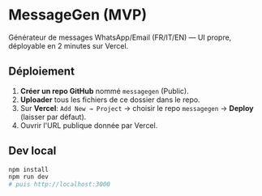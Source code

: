 # MessageGen (MVP)

Générateur de messages WhatsApp/Email (FR/IT/EN) — UI propre, déployable en 2 minutes sur Vercel.

## Déploiement

1. **Créer un repo GitHub** nommé `messagegen` (Public).
2. **Uploader** tous les fichiers de ce dossier dans le repo.
3. Sur **Vercel**: `Add New → Project` → choisir le repo `messagegen` → **Deploy** (laisser par défaut).
4. Ouvrir l'URL publique donnée par Vercel.

## Dev local
```bash
npm install
npm run dev
# puis http://localhost:3000
```
